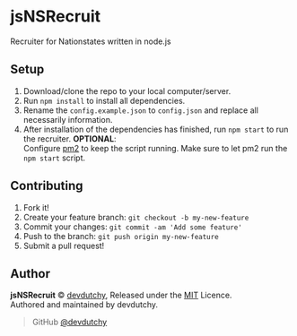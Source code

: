 # jsNSRecruit
Recruiter for Nationstates written in node.js

## Setup
1. Download/clone the repo to your local computer/server.
2. Run `npm install` to install all dependencies.
3. Rename the `config.example.json` to `config.json` and replace all necessarily information.
4. After installation of the dependencies has finished, run `npm start` to run the recruiter.
**OPTIONAL**:<br>
Configure [pm2](http://pm2.keymetrics.io/) to keep the script running. Make sure to let pm2 run the `npm start` script.

## Contributing
1. Fork it!
2. Create your feature branch: `git checkout -b my-new-feature`
3. Commit your changes: `git commit -am 'Add some feature'`
4. Push to the branch: `git push origin my-new-feature`
5. Submit a pull request!

## Author
**jsNSRecruit** © [devdutchy](https://github.com/devdutchy), Released under the [MIT](https://github.com/devdutchy/jsNSRecruit/blob/master/LICENCE) Licence.<br>
Authored and maintained by devdutchy.

> GitHub [@devdutchy](https://github.com/devdutchy)
